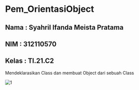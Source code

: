 # Pem_OrientasiObject
## Nama :   Syahril Ifanda Meista Pratama
## NIM  :   312110570
## Kelas    :   TI.21.C2

Mendeklarasikan Class dan membuat Object dari sebuah Class

![1](https://user-images.githubusercontent.com/116256448/197148995-df268e93-d5a0-48e0-93ce-97bf630bb7c7.png)

















